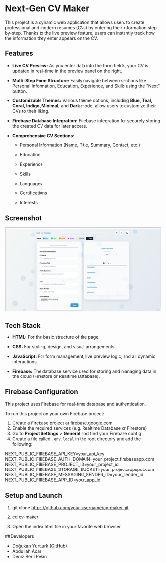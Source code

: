 Next-Gen CV Maker
=================

This project is a dynamic web application that allows users to create professional and modern resumes (CVs) by entering their information step-by-step. Thanks to the live preview feature, users can instantly track how the information they enter appears on the CV.

Features
----------

*   **Live CV Preview:** As you enter data into the form fields, your CV is updated in real-time in the preview panel on the right.
    
*   **Multi-Step Form Structure:** Easily navigate between sections like Personal Information, Education, Experience, and Skills using the "Next" button.
    
*   **Customizable Themes:** Various theme options, including **Blue, Teal, Coral, Indigo, Minimal,** and **Dark** mode, allow users to customize their CVs to their liking.
    
*   **Firebase Database Integration:** Firebase integration for securely storing the created CV data for later access.
    
*   **Comprehensive CV Sections:**
    
    *   Personal Information (Name, Title, Summary, Contact, etc.)
        
    *   Education
        
    *   Experience
        
    *   Skills
        
    *   Languages
        
    *   Certifications
        
    *   Interests
        

Screenshot
-------------

![Main Page](./screenshots/mainpage.png)

Tech Stack
--------------

*   **HTML:** For the basic structure of the page.
    
*   **CSS:** For styling, design, and visual arrangements.
    
*   **JavaScript:** For form management, live preview logic, and all dynamic interactions.
    
*   **Firebase:** The database service used for storing and managing data in the cloud (Firestore or Realtime Database).
    

## Firebase Configuration

This project uses Firebase for real-time database and authentication.

To run this project on your own Firebase project:

1. Create a Firebase project at [firebase.google.com](https://firebase.google.com/)
2. Enable the required services (e.g. Realtime Database or Firestore)
3. Go to **Project Settings** > **General** and find your Firebase config
4. Create a file called `.env.local` in the root directory and add the following:

NEXT_PUBLIC_FIREBASE_API_KEY=your_api_key
NEXT_PUBLIC_FIREBASE_AUTH_DOMAIN=your_project.firebaseapp.com
NEXT_PUBLIC_FIREBASE_PROJECT_ID=your_project_id
NEXT_PUBLIC_FIREBASE_STORAGE_BUCKET=your_project.appspot.com
NEXT_PUBLIC_FIREBASE_MESSAGING_SENDER_ID=your_sender_id
NEXT_PUBLIC_FIREBASE_APP_ID=your_app_id

Setup and Launch
-------------------

1.  git clone https://github.com/your-username/cv-maker.git
    
2.  cd cv-maker
    
3.  Open the index.html file in your favorite web browser.


##Developers

- Doğukan Yurtturk ([GitHub](https://github.com/dgkann))  
- Abdullah Acar
- Deniz Beril Pekin
